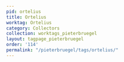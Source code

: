 ```yaml
---
pid: ortelius
title: Ortelius
worktag: Ortelius
category: Collectors
collection: worktags_pieterbruegel
layout: tagpage_pieterbruegel
order: '114'
permalink: "/pieterbruegel/tags/ortelius/"
---
```

